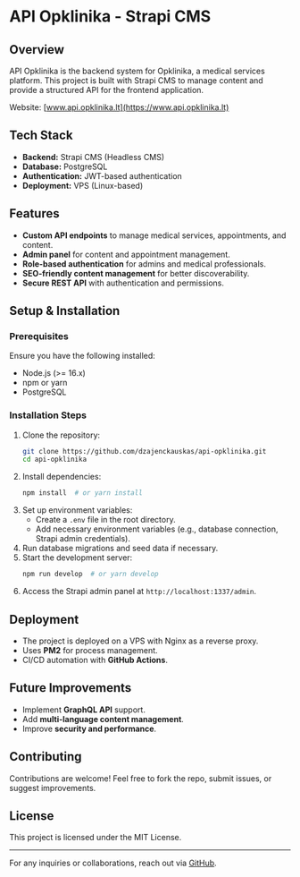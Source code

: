 # API Opklinika - Strapi CMS

## Overview
API Opklinika is the backend system for Opklinika, a medical services platform. This project is built with Strapi CMS to manage content and provide a structured API for the frontend application.

Website: [www.api.opklinika.lt](https://www.api.opklinika.lt)

## Tech Stack
- **Backend:** Strapi CMS (Headless CMS)
- **Database:** PostgreSQL
- **Authentication:** JWT-based authentication
- **Deployment:** VPS (Linux-based)

## Features
- **Custom API endpoints** to manage medical services, appointments, and content.
- **Admin panel** for content and appointment management.
- **Role-based authentication** for admins and medical professionals.
- **SEO-friendly content management** for better discoverability.
- **Secure REST API** with authentication and permissions.

## Setup & Installation
### Prerequisites
Ensure you have the following installed:
- Node.js (>= 16.x)
- npm or yarn
- PostgreSQL

### Installation Steps
1. Clone the repository:
   ```sh
   git clone https://github.com/dzajenckauskas/api-opklinika.git
   cd api-opklinika
   ```
2. Install dependencies:
   ```sh
   npm install  # or yarn install
   ```
3. Set up environment variables:
   - Create a `.env` file in the root directory.
   - Add necessary environment variables (e.g., database connection, Strapi admin credentials).
4. Run database migrations and seed data if necessary.
5. Start the development server:
   ```sh
   npm run develop  # or yarn develop
   ```
6. Access the Strapi admin panel at `http://localhost:1337/admin`.

## Deployment
- The project is deployed on a VPS with Nginx as a reverse proxy.
- Uses **PM2** for process management.
- CI/CD automation with **GitHub Actions**.

## Future Improvements
- Implement **GraphQL API** support.
- Add **multi-language content management**.
- Improve **security and performance**.

## Contributing
Contributions are welcome! Feel free to fork the repo, submit issues, or suggest improvements.

## License
This project is licensed under the MIT License.

---
For any inquiries or collaborations, reach out via [GitHub](https://github.com/dzajenckauskas/).

